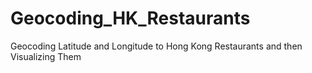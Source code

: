 # Geocoding_HK_Restaurants
Geocoding Latitude and Longitude to Hong Kong Restaurants and then Visualizing Them
